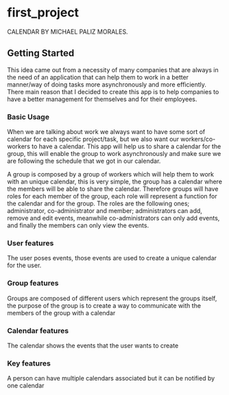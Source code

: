 # first_project

CALENDAR BY MICHAEL PALIZ MORALES.

## Getting Started
This idea came out from a necessity of many companies that are always in the need of an application that can help them to work in a better manner/way of doing tasks more asynchronously and more efficiently.
There main reason that I decided to create this app is to help companies to have a better management for themselves and for their employees.
### Basic Usage
When we are talking about work we always want to have some sort of calendar for each specific project/task, but we also want our workers/co-workers to have a calendar. This app will help us to share a calendar for the group, this will enable the group to work asynchronously and make sure we are following the schedule that we got in our calendar.

A group is composed by a group of workers which will help them to work with an unique calendar, this is very simple, the group has a calendar where the members will be able to share the calendar. Therefore groups will have roles for each member of the group, each role will represent a function for the calendar and for the group. The roles are the following ones; administrator, co-administrator and member; administrators can add, remove and edit events, meanwhile co-administrators can only add events, and finally the members can only view the events.

### User features 
The user poses events, those events are used to create a unique calendar for the user.
### Group features
Groups are composed of different users which represent the groups itself, the purpose of the group is to create a way to communicate with  the members of the group with a calendar
### Calendar features
The calendar shows the events that the user wants to create
### Key features
A person can have multiple calendars associated but it can be notified by one calendar